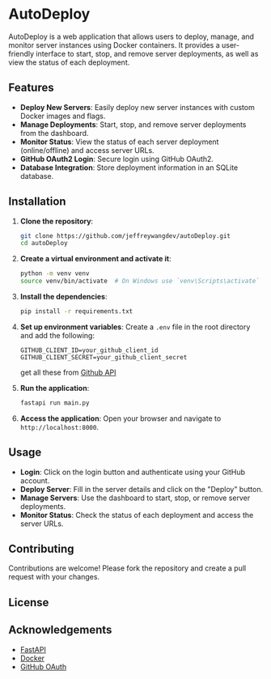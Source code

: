 # AutoDeploy

AutoDeploy is a web application that allows users to deploy, manage, and monitor server instances using Docker containers. It provides a user-friendly interface to start, stop, and remove server deployments, as well as view the status of each deployment.

## Features

- **Deploy New Servers**: Easily deploy new server instances with custom Docker images and flags.
- **Manage Deployments**: Start, stop, and remove server deployments from the dashboard.
- **Monitor Status**: View the status of each server deployment (online/offline) and access server URLs.
- **GitHub OAuth2 Login**: Secure login using GitHub OAuth2.
- **Database Integration**: Store deployment information in an SQLite database.

## Installation

1. **Clone the repository**:
    ```sh
    git clone https://github.com/jeffreywangdev/autoDeploy.git
    cd autoDeploy
    ```

2. **Create a virtual environment and activate it**:
    ```sh
    python -m venv venv
    source venv/bin/activate  # On Windows use `venv\Scripts\activate`
    ```

3. **Install the dependencies**:
    ```sh
    pip install -r requirements.txt
    ```

4. **Set up environment variables**:
    Create a `.env` file in the root directory and add the following:
    ```
    GITHUB_CLIENT_ID=your_github_client_id
    GITHUB_CLIENT_SECRET=your_github_client_secret
    ```
    get all these from [Github API](https://github.com/settings/developers)
5. **Run the application**:
    ```sh
    fastapi run main.py
    ```

6. **Access the application**:
    Open your browser and navigate to `http://localhost:8000`.

## Usage

- **Login**: Click on the login button and authenticate using your GitHub account.
- **Deploy Server**: Fill in the server details and click on the "Deploy" button.
- **Manage Servers**: Use the dashboard to start, stop, or remove server deployments.
- **Monitor Status**: Check the status of each deployment and access the server URLs.

## Contributing

Contributions are welcome! Please fork the repository and create a pull request with your changes.

## License

## Acknowledgements

- [FastAPI](https://fastapi.tiangolo.com/)
- [Docker](https://www.docker.com/)
- [GitHub OAuth](https://developer.github.com/apps/building-oauth-apps/)
